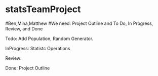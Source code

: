 # statsTeamProject

#Ben,Mina,Matthew
#We need: Project Outline and To Do, In Progress, Review, and Done

Todo: Add Population, Random Generator.

InProgress: Statistc Operations

Review:

Done: Project Outline
